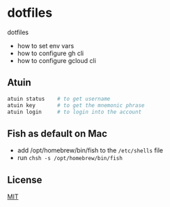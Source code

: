 # dotfiles

dotfiles

* how to set env vars
* how to configure gh cli
* how to configure gcloud cli

## Atuin

```bash
atuin status    # to get username
atuin key       # to get the mnemonic phrase
atuin login     # to login into the account
```

## Fish as default on Mac

* add /opt/homebrew/bin/fish to the `/etc/shells` file
* run `chsh -s /opt/homebrew/bin/fish`

## License

[MIT](LICENSE)
